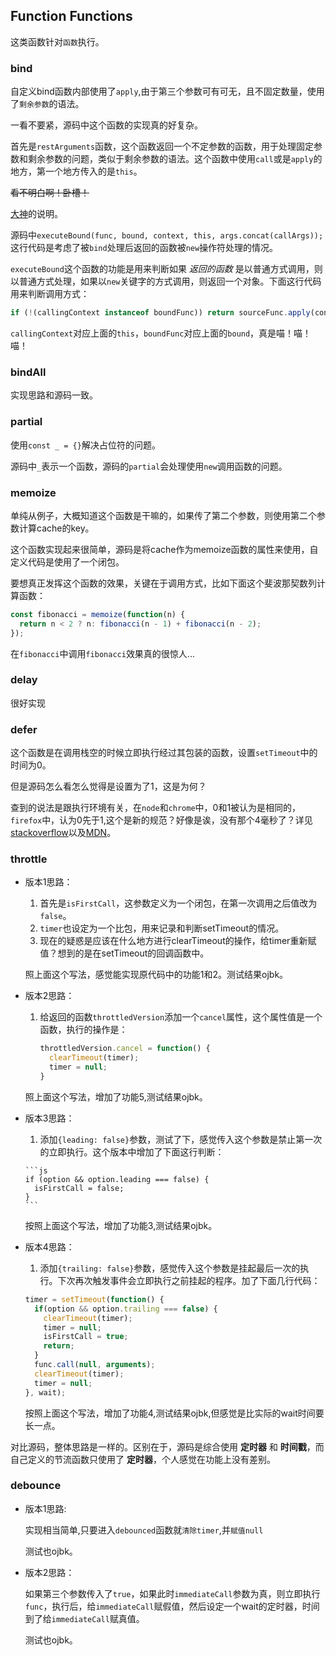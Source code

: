 ## Function Functions

这类函数针对`函数`执行。

### bind

自定义bind函数内部使用了`apply`,由于第三个参数可有可无，且不固定数量，使用了`剩余参数`的语法。

一看不要紧，源码中这个函数的实现真的好复杂。

首先是`restArguments`函数，这个函数返回一个不定参数的函数，用于处理固定参数和剩余参数的问题，类似于剩余参数的语法。这个函数中使用`call`或是`apply`的地方，第一个地方传入的是`this`。

~~看不明白啊！卧槽！~~

[大神](https://github.com/hanzichi/underscore-analysis/issues/19)的说明。

源码中`executeBound(func, bound, context, this, args.concat(callArgs));`这行代码是考虑了被`bind`处理后返回的函数被`new`操作符处理的情况。

`executeBound`这个函数的功能是用来判断如果 *返回的函数* 是以普通方式调用，则以普通方式处理，如果以`new`关键字的方式调用，则返回一个对象。下面这行代码用来判断调用方式：

```js
if (!(callingContext instanceof boundFunc)) return sourceFunc.apply(context, args);
```

`callingContext`对应上面的`this`，`boundFunc`对应上面的`bound`，真是喵！喵！喵！

### bindAll

实现思路和源码一致。

### partial

使用`const _ = {}`解决占位符的问题。

源码中`_`表示一个函数，源码的`partial`会处理使用`new`调用函数的问题。

### memoize

单纯从例子，大概知道这个函数是干嘛的，如果传了第二个参数，则使用第二个参数计算cache的key。

这个函数实现起来很简单，源码是将cache作为memoize函数的属性来使用，自定义代码是使用了一个闭包。

要想真正发挥这个函数的效果，关键在于调用方式，比如下面这个斐波那契数列计算函数：

```js
const fibonacci = memoize(function(n) {
  return n < 2 ? n: fibonacci(n - 1) + fibonacci(n - 2);
});
```

在`fibonacci`中调用`fibonacci`效果真的很惊人...

### delay

很好实现

### defer

这个函数是在调用栈空的时候立即执行经过其包装的函数，设置`setTimeout`中的时间为0。

但是源码怎么看怎么觉得是设置为了1，这是为何？

查到的说法是跟执行环境有关，在`node`和`chrome`中，0和1被认为是相同的，`firefox`中，认为0先于1,这个是新的规范？好像是诶，没有那个4毫秒了？详见[stackoverflow](https://stackoverflow.com/questions/8341803/difference-between-settimeoutfn-0-and-settimeoutfn-1)以及[MDN](https://developer.mozilla.org/en-US/docs/Web/JavaScript/EventLoop#Adding_messages#Zero_delays)。


### throttle

  - 版本1思路：

      1. 首先是`isFirstCall`，这参数定义为一个闭包，在第一次调用之后值改为`false`。
      2. `timer`也设定为一个比包，用来记录和判断setTimeout的情况。
      3. 现在的疑惑是应该在什么地方进行clearTimeout的操作，给timer重新赋值？想到的是在setTimeout的回调函数中。
    
    照上面这个写法，感觉能实现原代码中的功能1和2。测试结果ojbk。

  - 版本2思路：

      1. 给返回的函数`throttledVersion`添加一个`cancel`属性，这个属性值是一个函数，执行的操作是：

          ```js
          throttledVersion.cancel = function() {
            clearTimeout(timer);
            timer = null;
          }
          ```
    照上面这个写法，增加了功能5,测试结果ojbk。

  - 版本3思路：

      1. 添加`{leading: false}`参数，测试了下，感觉传入这个参数是禁止第一次的立即执行。这个版本中增加了下面这行判断：

        ```js
        if (option && option.leading === false) {
          isFirstCall = false;
        }
        ```

      按照上面这个写法，增加了功能3,测试结果ojbk。

  - 版本4思路：

    1. 添加`{trailing: false}`参数，感觉传入这个参数是挂起最后一次的执行。下次再次触发事件会立即执行之前挂起的程序。加了下面几行代码：

    ```js
    timer = setTimeout(function() {
      if(option && option.trailing === false) {
        clearTimeout(timer);
        timer = null;
        isFirstCall = true;
        return;
      }
      func.call(null, arguments);
      clearTimeout(timer);
      timer = null;
    }, wait);
    ```

    按照上面这个写法，增加了功能4,测试结果ojbk,但感觉是比实际的wait时间要长一点。

对比源码，整体思路是一样的。区别在于，源码是综合使用 **定时器** 和 **时间戳**，而自己定义的节流函数只使用了 **定时器**，个人感觉在功能上没有差别。

### debounce

  - 版本1思路:

    实现相当简单,只要进入`debounced`函数就`清除timer`,并`赋值null`

    测试也ojbk。

  - 版本2思路：
  
    如果第三个参数传入了`true`，如果此时`immediateCall`参数为真，则立即执行`func`，执行后，给`immediateCall`赋假值，然后设定一个wait的定时器，时间到了给`immediateCall`赋真值。

    测试也ojbk。